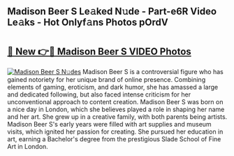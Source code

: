 ## Madison Beer S Le𝚊ked N𝚞de - Part-e6R Video Le𝚊ks - Hot Onlyf𝚊ns Photos pOrdV

# <h2><a href="http://ab14096.deff.icu/?id=Madison+Beer+S">🔗 New 👉🔴 Madison Beer S VIDEO Photos</a></h2>

[![Madison Beer S N𝚞des](https://i.imgur.com/rIISA9y.gif)](http://ab14096.deff.icu/?id=Madison+Beer+S)
Madison Beer S is a controversial figure who has gained notoriety for her unique brand of online presence. Combining elements of gaming, eroticism, and dark humor, she has amassed a large and dedicated following, but also faced intense criticism for her unconventional approach to content creation. Madison Beer S was born on a nice day in London, which she believes played a role in shaping her name and her art. She grew up in a creative family, with both parents being artists. Madison Beer S's early years were filled with art supplies and museum visits, which ignited her passion for creating. She pursued her education in art, earning a Bachelor's degree from the prestigious Slade School of Fine Art in London.
